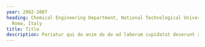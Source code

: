 ```yaml
---
year: 2002-2007
heading: Chemical Engineering Department, National Technological University of
  Roma, Italy
title: Title
description: Pariatur qui do anim do do ad laborum cupidatat deserunt reprehenderit.
---
```

